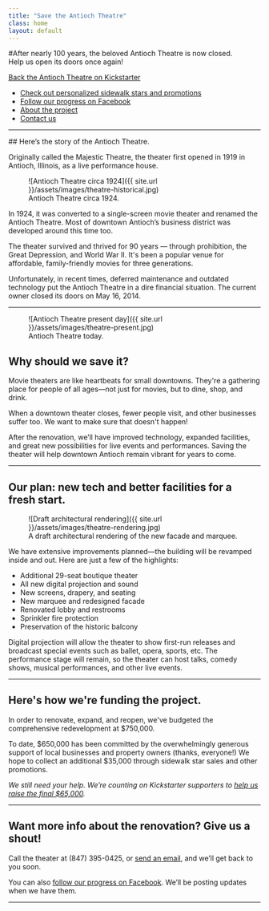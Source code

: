 ```yaml
---
title: "Save the Antioch Theatre"
class: home
layout: default
---
```

<section class="intro">
#After nearly 100 years, the beloved Antioch Theatre is now closed.<br>Help us open its doors once again!

<a href="https://www.kickstarter.com/projects/608543555/493992288?token=12c9ea62" class="cta-button">Back the Antioch Theatre on Kickstarter</a>
</section>

<ul class="links">
  <li><a href="#">Check out personalized sidewalk stars and promotions</a></li>

  <li><a href="http://facebook.com/AntiochTheatre">Follow our progress on Facebook</a></li>
  <li><a href="#about">About the project</a></li>
  <li><a href="#contact">Contact us</a></li>
</ul>

----


<section><a name="about"></a>
## Here&rsquo;s the story of the Antioch Theatre.

Originally called the Majestic Theatre, the theater first opened in 1919 in Antioch, Illinois, as a live performance house. 

<figure class="column-image">
  ![Antioch Theatre circa 1924]({{ site.url }}/assets/images/theatre-historical.jpg)
  <figcaption>
    Antioch Theatre circa 1924.
  </figcaption>
</figure>

In 1924, it was converted to a single-screen movie theater and renamed the Antioch Theatre. Most of downtown Antioch’s business district was developed around this time too.

The theater survived and thrived for 90 years &mdash; through prohibition, the Great Depression, and World War II. It's been a popular venue for affordable, family-friendly movies for three generations.

Unfortunately, in recent times, deferred maintenance and outdated
technology put the Antioch Theatre in a dire financial situation. The current owner closed its doors on May 16, 2014.

----

<figure class="column-image right">
  ![Antioch Theatre present day]({{ site.url }}/assets/images/theatre-present.jpg)
  <figcaption>
    Antioch Theatre today.
  </figcaption>
</figure>

## Why should we save it?

Movie theaters are like heartbeats for small downtowns. They're a gathering place for people of all ages—not just for movies, but to dine, shop, and drink.

When a downtown theater closes, fewer people visit, and other businesses suffer too. We want to make sure that doesn't happen! 

After the renovation, we’ll have improved technology, expanded facilities, and great new possibilities for live events and performances. Saving the theater will help downtown Antioch remain vibrant for years to come.

----

## Our plan: new tech and better facilities for a fresh start.

<figure class="column-image big">
  ![Draft architectural rendering]({{ site.url }}/assets/images/theatre-rendering.jpg)
  <figcaption>
    A draft architectural rendering of the new facade and marquee.
  </figcaption>
</figure>

We have extensive improvements planned&mdash;the building will be revamped inside and out. Here are just a few of the highlights:

<div class="renovation">
<ul>
<li>Additional 29-seat boutique theater</li>
<li>All new digital projection and sound</li>
<li>New screens, drapery, and seating</li>
<li>New marquee and redesigned facade</li>
<li>Renovated lobby and restrooms</li>
<li>Sprinkler fire protection</li>
<li>Preservation of the historic balcony</li>
</ul>
</div>

Digital projection will allow the theater to show first-run releases and broadcast special events such as ballet, opera, sports, etc. The performance stage will remain, so the theater can host talks, comedy shows, musical performances, and other live events.
</section>

----

## Here's how we're funding the project.

In order to renovate, expand, and reopen, we've budgeted the comprehensive redevelopment at $750,000.

To date, $650,000 has been committed by the overwhelmingly generous support of local businesses and property owners (thanks, everyone!) We hope to collect an additional $35,000 through sidewalk star sales and other promotions. 

*We still need your help. We&rsquo;re counting on Kickstarter supporters to <a href="https://www.kickstarter.com/projects/608543555/493992288?token=12c9ea62">help us raise the final $65,000</a>.*

----

<a name="contact"></a>
## Want more info about the renovation? Give us a shout!

Call the theater at (847) 395-0425, or <a href="mailto:antiochtheatre@gmail.com">send an email</a>, and we&rsquo;ll get back to you soon.

You can also <a href="http://facebook.com/AntiochTheatre">follow our progress on Facebook</a>. We&rsquo;ll be posting updates when we have them.

----


